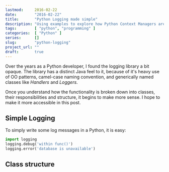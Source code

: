 ```yaml
---
lastmod:     2016-02-22
date:        "2016-02-22"
title:       "Python Logging made simple"
description: "Using examples to explore how Python Context Managers are used in the real world."
tags:        [ "python", "programming" ]
categories:  [ "Python" ]
series:      []
slug:        "python-logging"
project_url: ""
draft:       true
---
```


Over the years as a Python developer, I found the logging library a bit opaque. The library has a distinct Java feel to it, because of it's heavy use of OO patterns, camel-case naming convention, and generically named classes like *Handlers* and *Loggers*.

Once you understand how the functionality is broken down into classes, their responsibilities and structure, it begins to make more sense. I hope to make it more accessible in this post.
<!--more-->

## Simple Logging

To simply write some log messages in a Python, it is easy:
~~~python
import logging
logging.debug('within func()')
logging.error('database is unavailable')
~~~

## Class structure

## 